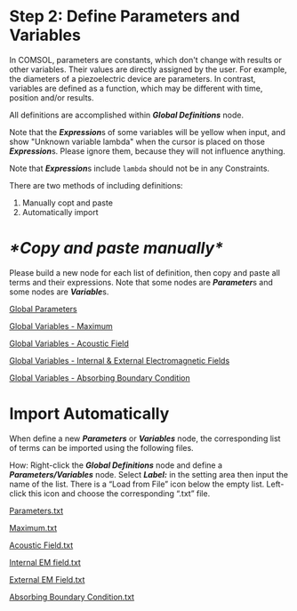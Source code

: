 # Step 2: Define Parameters and Variables

In COMSOL, parameters are constants, which don't change with results or other variables. Their values are directly assigned by the user. For example, the diameters of a piezoelectric device are parameters. In contrast, variables are defined as a function, which may be different with time, position and/or results.

All definitions are accomplished within ***Global Definitions*** node.

Note that the ***Expression***s of some variables will be yellow when input, and show "Unknown variable lambda" when the cursor is placed on those ***Expression***s. Please ignore them, because they will not influence anything.

Note that ***Expression***s include `lambda` should not be in any Constraints.

There are two methods of including definitions:

1. Manually copt and paste
2. Automatically import

# ***\*Copy and paste manually\****

Please build a new node for each list of definition, then copy and paste all terms and their expressions. Note that some nodes are ***Parameter***s and some nodes are ***Variable***s.

[Global Parameters](./Global_Variables/parameters.md)

[Global Variables - Maximum](./Global_Variables/maximum.md)

[Global Variables - Acoustic Field](./Global_Variables/acoustic_field.md)

[Global Variables - Internal & External Electromagnetic Fields](./Global_Variables/EM_field.md)

[Global Variables - Absorbing Boundary Condition](./Global_Variables/absorbing_boundary_condition.md)

# Import Automatically

When define a new ***Parameters*** or ***Variables*** node, the corresponding list of terms can be imported using the following files.

How: Right-click the ***Global Definitions*** node and define a ***Parameters/Variables*** node. Select ***Label:*** in the setting area then input the name of the list. There is a “Load from File” icon below the empty list. Left-click this icon and choose the corresponding “.txt” file.

[Parameters.txt](./Global_Variables/parameters.txt)

[Maximum.txt](./Global_Variables/maximum.txt)

[Acoustic Field.txt](./Global_Variables/acoustic_field.txt)

[Internal EM field.txt](./Global_Variables/internal_EM_field.txt)

[External EM Field.txt](./Global_Variables/external_EM_field.txt)

[Absorbing Boundary Condition.txt](./Global_Variables/absorbing_boundary_condition.txt)
